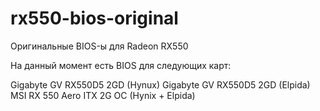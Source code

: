 # rx550-bios-original
Оригинальные BIOS-ы для Radeon RX550

На данный момент есть BIOS для следующих карт:

Gigabyte GV RX550D5 2GD (Hynux)
Gigabyte GV RX550D5 2GD (Elpida)
MSI RX 550 Aero ITX 2G OC (Hynix + Elpida)
